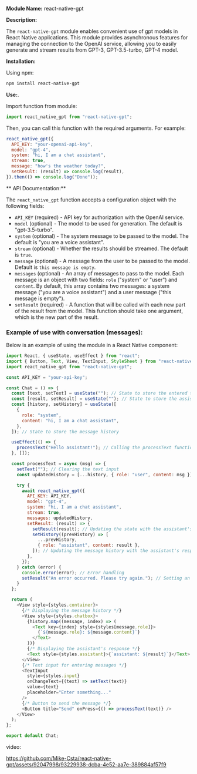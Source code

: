 **Module Name:** react-native-gpt

**Description:**

The `react-native-gpt` module enables convenient use of gpt models in React Native applications. This module provides asynchronous features for managing the connection to the OpenAI service, allowing you to easily generate and stream results from GPT-3, GPT-3.5-turbo, GPT-4 model.

**Installation:**

Using npm:

```bash
npm install react-native-gpt
```

**Use:**.

Import function from module:

```javascript
import react_native_gpt from "react-native-gpt";
```

Then, you can call this function with the required arguments. For example:

```javascript
react_native_gpt({
  API_KEY: "your-openai-api-key",
  model: "gpt-4",
  system: "hi, I am a chat assistant",
  stream: true,
  message: "how's the weather today?",
  setResult: (result) => console.log(result),
}).then(() => console.log("Done"));
```

** API Documentation:**

The `react_native_gpt` function accepts a configuration object with the following fields:

- `API_KEY` (required) - API key for authorization with the OpenAI service.
- `model` (optional) - The model to be used for generation. The default is "gpt-3.5-turbo".
- `system` (optional) - The system message to be passed to the model. The default is "you are a voice assistant".
- `stream` (optional) - Whether the results should be streamed. The default is `true`.
- `message` (optional) - A message from the user to be passed to the model. Default is `this message is empty`.
- `messages` (optional) - An array of messages to pass to the model. Each message is an object with two fields: `role` ("system" or "user") and `content`. By default, this array contains two messages: a system message ("you are a voice assistant") and a user message ("this message is empty").
- `setResult` (required) - A function that will be called with each new part of the result from the model. This function should take one argument, which is the new part of the result.

### Example of use with conversation (messages):

Below is an example of using the module in a React Native component:

```javascript
import React, { useState, useEffect } from "react";
import { Button, Text, View, TextInput, StyleSheet } from "react-native";
import react_native_gpt from "react-native-gpt";

const API_KEY = "your-api-key";

const Chat = () => {
  const [text, setText] = useState(""); // State to store the entered text
  const [result, setResult] = useState(""); // State to store the assistant's response
  const [history, setHistory] = useState([
    {
      role: "system",
      content: "hi, I am a chat assistant",
    },
  ]); // State to store the message history

  useEffect(() => {
    processText("Hello assistant!"); // Calling the processText function on component mount
  }, []);

  const processText = async (msg) => {
    setText(""); // Clearing the text input
    const updatedHistory = [...history, { role: "user", content: msg }]; // Updating the message history with a new user message

    try {
      await react_native_gpt({
        API_KEY: API_KEY,
        model: "gpt-4",
        system: "hi, I am a chat assistant",
        stream: true,
        messages: updatedHistory,
        setResult: (result) => {
          setResult(result); // Updating the state with the assistant's response
          setHistory((prevHistory) => [
            ...prevHistory,
            { role: "assistant", content: result },
          ]); // Updating the message history with the assistant's response
        },
      });
    } catch (error) {
      console.error(error); // Error handling
      setResult("An error occurred. Please try again."); // Setting an error message as the response
    }
  };

  return (
    <View style={styles.container}>
      {/* Displaying the message history */}
      <View style={styles.chatbox}>
        {history.map((message, index) => (
          <Text key={index} style={styles[message.role]}>
            {`${message.role}: ${message.content}`}
          </Text>
        ))}
        {/* Displaying the assistant's response */}
        <Text style={styles.assistant}>{`assistant: ${result}`}</Text>
      </View>
      {/* Text input for entering messages */}
      <TextInput
        style={styles.input}
        onChangeText={(text) => setText(text)}
        value={text}
        placeholder="Enter something..."
      />
      {/* Button to send the message */}
      <Button title="Send" onPress={() => processText(text)} />
    </View>
  );
};

export default Chat;
```

video:

https://github.com/Mike-Csta/react-native-gpt/assets/92047998/93229938-dcba-4e52-aa7e-389884af57f9

